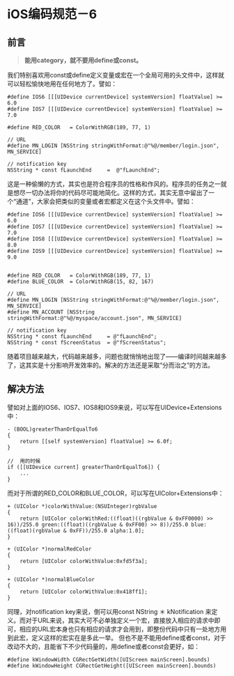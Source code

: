 # iOS编码规范－6  

## 前言

> **能用category，就不要用define或const。**

我们特别喜欢用const或define定义变量或宏在一个全局可用的头文件中，这样就可以轻松愉快地用在任何地方了。譬如：
```
#define IOS6 [[[UIDevice currentDevice] systemVersion] floatValue] >= 6.0
#define IOS7 [[[UIDevice currentDevice] systemVersion] floatValue] >= 7.0
 
#define RED_COLOR   = ColorWithRGB(189, 77, 1)
 
// URL
#define MN_LOGIN [NSString stringWithFormat:@"%@/member/login.json", MN_SERVICE]
 
// notification key
NSString * const fLaunchEnd     =  @"fLaunchEnd";
```
这是一种偷懒的方式，其实也是符合程序员的性格和作风的。程序员的任务之一就是想尽一切办法将你的代码尽可能地简化。这样的方式，其实无意中留出了一个“通道”，大家会把类似的变量或者宏都定义在这个头文件中。譬如：
```
#define IOS6 [[[UIDevice currentDevice] systemVersion] floatValue] >= 6.0
#define IOS7 [[[UIDevice currentDevice] systemVersion] floatValue] >= 7.0
#define IOS8 [[[UIDevice currentDevice] systemVersion] floatValue] >= 8.0
#define IOS9 [[[UIDevice currentDevice] systemVersion] floatValue] >= 9.0
 
 
#define RED_COLOR   = ColorWithRGB(189, 77, 1)
#define BLUE_COLOR  = ColorWithRGB(15, 82, 167)
 
// URL
#define MN_LOGIN [NSString stringWithFormat:@"%@/member/login.json", MN_SERVICE]
#define MN_ACCOUNT [NSString stringWithFormat:@"%@/myspace/account.json", MN_SERVICE]
 
// notification key
NSString * const fLaunchEnd     = @"fLaunchEnd";
NSString * const fScreenStatus  = @"fScreenStatus";
```
随着项目越来越大，代码越来越多，问题也就悄悄地出现了——编译时间越来越多了，这其实是十分影响开发效率的。解决的方法还是采取“分而治之”的方法。

## 解决方法
譬如对上面的IOS6、IOS7、IOS8和IOS9来说，可以写在UIDevice+Extensions中：
```
- (BOOL)greaterThanOrEqualTo6
{
    return [[self systemVersion] floatValue] >= 6.0f;
}
 
//  用的时候
if ([[UIDevice current] greaterThanOrEqualTo6]) {
    ...
}
```
而对于所谓的RED_COLOR和BLUE_COLOR，可以写在UIColor+Extensions中：
```
+ (UIColor *)colorWithValue:(NSUInteger)rgbValue
{
    return [UIColor colorWithRed:((float)((rgbValue & 0xFF0000) >> 16))/255.0 green:((float)((rgbValue & 0xFF00) >> 8))/255.0 blue:((float)(rgbValue & 0xFF))/255.0 alpha:1.0];
}
 
+ (UIColor *)normalRedColor
{
    return [UIColor colorWithValue:0xfd5f3a];
}
 
+ (UIColor *)normalBlueColor
{
    return [UIColor colorWithValue:0x418ff1];
}
```
同理，对notification key来说，倒可以用const NString ＊ kNotification
来定义。而对于URL来说，其实大可不必单独定义一个宏，直接放入相应的请求中即可，相应的URL宏本身也只有相应的请求才会用到，即整份代码中只有一处地方用到此宏，定义这样的宏实在是多此一举。
但也不是不能用define或者const，对于改动不大的，且能省下不少代码量的，用define或者const会更好，如：
```
#define kWindowWidth CGRectGetWidth([UIScreen mainScreen].bounds)
#define kWindowHeight CGRectGetHeight([UIScreen mainScreen].bounds)
```

